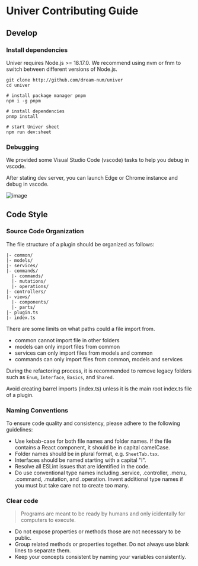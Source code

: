 # Univer Contributing Guide

## Develop

### Install dependencies

Univer requires Node.js >= 18.17.0. We recommend using nvm or fnm to switch between different versions of Node.js.

```shell
git clone http://github.com/dream-num/univer
cd univer

# install package manager pnpm
npm i -g pnpm

# install dependencies
pnmp install

# start Univer sheet
npm run dev:sheet
```

### Debugging

We provided some Visual Studio Code (vscode) tasks to help you debug in vscode.

After stating dev server, you can launch Edge or Chrome instance and debug in vscode.

![image](https://github.com/dream-num/univer/assets/12122021/25da436c-2155-4ea0-8646-ff3b3dc23112)


## Code Style

### Source Code Organization

The file structure of a plugin should be organized as follows:

```
|- common/
|- models/
|- services/
|- commands/
  |- commands/
  |- mutations/
  |- operations/
|- controllers/
|- views/
  |- components/
  |- parts/
|- plugin.ts
|- index.ts
```

There are some limits on what paths could a file import from.

* common cannot import file in other folders
* models can only import files from common
* services can only import files from models and common
* commands can only import files from common, models and services

During the refactoring process, it is recommended to remove legacy folders such as `Enum`, `Interface`, `Basics`, and `Shared`.

Avoid creating barrel imports (index.ts) unless it is the main root index.ts file of a plugin.

### Naming Conventions

To ensure code quality and consistency, please adhere to the following guidelines:

- Use kebab-case for both file names and folder names. If the file contains a React component, it should be in capital camelCase.
- Folder names should be in plural format, e.g. `SheetTab.tsx`.
- Interfaces should be named starting with a capital "I".
- Resolve all ESLint issues that are identified in the code.
- Do use conventional type names including .service, .controller, .menu, .command, .mutation, and .operation. Invent additional type names if you must but take care not to create too many.

### Clear code

> Programs are meant to be ready by humans and only icidentally for computers to execute.

* Do not expose properties or methods those are not necessary to be public.
* Group related methods or properties together. Do not always use blank lines to separate them.
* Keep your concepts consistent by naming your variables consistently.

